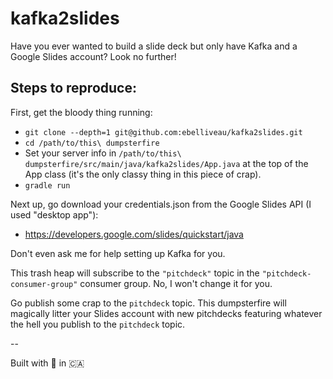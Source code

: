 # kafka2slides
Have you ever wanted to build a slide deck but only have Kafka and a Google Slides account? Look no further! 

## Steps to reproduce:

First, get the bloody thing running:

* `git clone --depth=1 git@github.com:ebelliveau/kafka2slides.git`
* `cd /path/to/this\ dumpsterfire`
* Set your server info in `/path/to/this\ dumpsterfire/src/main/java/kafka2slides/App.java` at the top of the App class (it's the only classy thing in this piece of crap).
* `gradle run`

Next up, go download your credentials.json from the Google Slides API (I used "desktop app"): 

* https://developers.google.com/slides/quickstart/java

Don't even ask me for help setting up Kafka for you.

This trash heap will subscribe to the `"pitchdeck"` topic in the `"pitchdeck-consumer-group"` consumer group.  No, I won't change it for you.

Go publish some crap to the `pitchdeck` topic.  This dumpsterfire will magically litter your Slides account with new pitchdecks featuring whatever the hell you publish to the `pitchdeck` topic.

--

Built with 💩 in :canada: